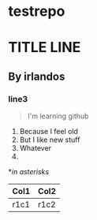 testrepo
========

# TITLE LINE 
## By irlandos
### line3

> I'm learning github

1. Because I feel old
2. But I like new stuff
3. Whatever
4. 
**in asterisks*

|Col1|Col2|
|----|----|
|r1c1|r1c2|
